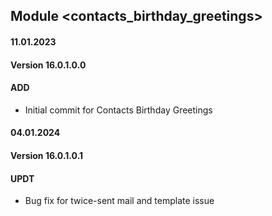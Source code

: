 ## Module <contacts_birthday_greetings>

#### 11.01.2023
#### Version 16.0.1.0.0
#### ADD
- Initial commit for Contacts Birthday Greetings

#### 04.01.2024
#### Version 16.0.1.0.1
#### UPDT
- Bug fix for twice-sent mail and template issue